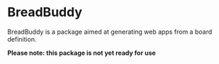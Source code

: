 # BreadBuddy

BreadBuddy is a package aimed at generating web apps from a board definition.

**Please note: this package is not yet ready for use**

